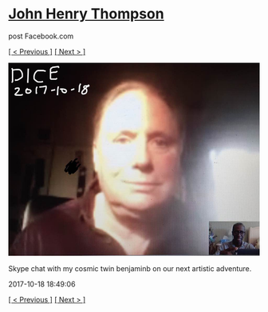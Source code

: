 # [John Henry Thompson](../README.md)
post Facebook.com

[[ < Previous ]](2017-10-22-1.md) [[ Next > ]](2017-10-16-1.md)

[![](../media/2017-10-18/Timeline-Photos-Skype-chat-with-my-cosmic-twin-benjaminb-on-our.jpg)](../README.md)

Skype chat with my cosmic twin benjaminb on our next artistic adventure.

2017-10-18 18:49:06

[[ < Previous ]](2017-10-22-1.md) [[ Next > ]](2017-10-16-1.md)